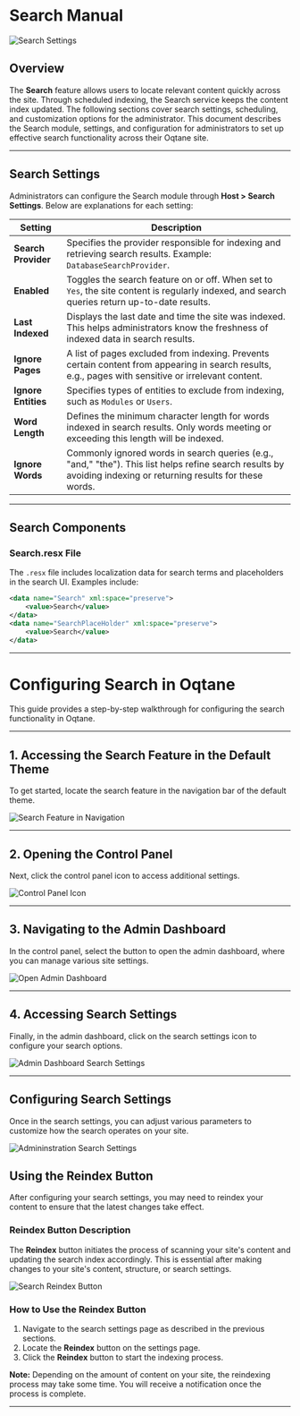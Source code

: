 # Search Manual

![Search Settings](assets/search-settings.png)

## Overview

The **Search** feature allows users to locate relevant content quickly across the site. Through scheduled indexing, the Search service keeps the content index updated. The following sections cover search settings, scheduling, and customization options for the administrator.  This document describes the Search module, settings, and configuration for administrators to set up effective search functionality across their Oqtane site.

---

## Search Settings

Administrators can configure the Search module through **Host > Search Settings**. Below are explanations for each setting:

| **Setting**                | **Description**                                                                                                                                                                |
|----------------------------|--------------------------------------------------------------------------------------------------------------------------------------------------------------------------------|
| **Search Provider**        | Specifies the provider responsible for indexing and retrieving search results. Example: `DatabaseSearchProvider`.                                                              |
| **Enabled**                | Toggles the search feature on or off. When set to `Yes`, the site content is regularly indexed, and search queries return up-to-date results.                                  |
| **Last Indexed**           | Displays the last date and time the site was indexed. This helps administrators know the freshness of indexed data in search results.                                          |
| **Ignore Pages**           | A list of pages excluded from indexing. Prevents certain content from appearing in search results, e.g., pages with sensitive or irrelevant content.                           |
| **Ignore Entities**        | Specifies types of entities to exclude from indexing, such as `Modules` or `Users`.                                                                                            |
| **Word Length**            | Defines the minimum character length for words indexed in search results. Only words meeting or exceeding this length will be indexed.                                         |
| **Ignore Words**           | Commonly ignored words in search queries (e.g., "and," "the"). This list helps refine search results by avoiding indexing or returning results for these words.                |

---

## Search Components

### Search.resx File

The `.resx` file includes localization data for search terms and placeholders in the search UI. Examples include:

```xml
<data name="Search" xml:space="preserve">
    <value>Search</value>
</data>
<data name="SearchPlaceHolder" xml:space="preserve">
    <value>Search</value>
</data>
```
---

# Configuring Search in Oqtane

This guide provides a step-by-step walkthrough for configuring the search functionality in Oqtane.

---

## 1. Accessing the Search Feature in the Default Theme

To get started, locate the search feature in the navigation bar of the default theme.

![Search Feature in Navigation](assets/search-navigation-menu.png)

---

## 2. Opening the Control Panel

Next, click the control panel icon to access additional settings.

![Control Panel Icon](assets/control-panel-button.png)

---

## 3. Navigating to the Admin Dashboard

In the control panel, select the button to open the admin dashboard, where you can manage various site settings.

![Open Admin Dashboard](assets/control-panel-admin-dashboard-button.png)

---

## 4. Accessing Search Settings

Finally, in the admin dashboard, click on the search settings icon to configure your search options.

![Admin Dashboard Search Settings](assets/admin-dashboard-search-settings.png)

---

## Configuring Search Settings

Once in the search settings, you can adjust various parameters to customize how the search operates on your site.

![Admininstration Search Settings](assets/search-settings.png)

## Using the Reindex Button

After configuring your search settings, you may need to reindex your content to ensure that the latest changes take effect. 

### Reindex Button Description

The **Reindex** button initiates the process of scanning your site's content and updating the search index accordingly. This is essential after making changes to your site's content, structure, or search settings.

![Search Reindex Button](assets/search-settings-reindex-button.png)

### How to Use the Reindex Button

1. Navigate to the search settings page as described in the previous sections.
2. Locate the **Reindex** button on the settings page.
3. Click the **Reindex** button to start the indexing process.

**Note:** Depending on the amount of content on your site, the reindexing process may take some time. You will receive a notification once the process is complete.

---
